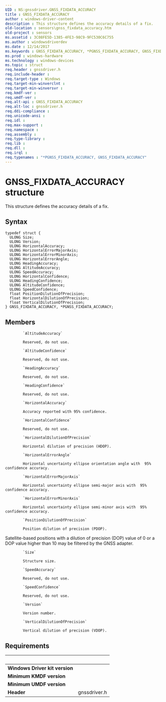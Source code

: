 ```yaml
---
UID : NS:gnssdriver.GNSS_FIXDATA_ACCURACY
title : GNSS_FIXDATA_ACCURACY
author : windows-driver-content
description : This structure defines the accuracy details of a fix.
old-location : sensors\gnss_fixdata_accuracy.htm
old-project : sensors
ms.assetid : 3C08FE5D-1385-4FE3-98C9-9FC530C6C755
ms.author : windowsdriverdev
ms.date : 12/14/2017
ms.keywords : GNSS_FIXDATA_ACCURACY, *PGNSS_FIXDATA_ACCURACY, GNSS_FIXDATA_ACCURACY
ms.prod : windows-hardware
ms.technology : windows-devices
ms.topic : struct
req.header : gnssdriver.h
req.include-header : 
req.target-type : Windows
req.target-min-winverclnt : 
req.target-min-winversvr : 
req.kmdf-ver : 
req.umdf-ver : 
req.alt-api : GNSS_FIXDATA_ACCURACY
req.alt-loc : gnssdriver.h
req.ddi-compliance : 
req.unicode-ansi : 
req.idl : 
req.max-support : 
req.namespace : 
req.assembly : 
req.type-library : 
req.lib : 
req.dll : 
req.irql : 
req.typenames : "*PGNSS_FIXDATA_ACCURACY, GNSS_FIXDATA_ACCURACY"
---
```


# GNSS_FIXDATA_ACCURACY structure
This structure defines the accuracy details of a fix.

## Syntax
````
typedef struct {
  ULONG Size;
  ULONG Version;
  ULONG HorizontalAccuracy;
  ULONG HorizontalErrorMajorAxis;
  ULONG HorizontalErrorMinorAxis;
  ULONG HorizontalErrorAngle;
  ULONG HeadingAccuracy;
  ULONG AltitudeAccuracy;
  ULONG SpeedAccuracy;
  ULONG HorizontalConfidence;
  ULONG HeadingConfidence;
  ULONG AltitudeConfidence;
  ULONG SpeedConfidence;
  float PositionDilutionOfPrecision;
  float HorizontalDilutionOfPrecision;
  float VerticalDilutionOfPrecision;
} GNSS_FIXDATA_ACCURACY, *PGNSS_FIXDATA_ACCURACY;
````

## Members

        
            `AltitudeAccuracy`

            Reserved, do not use.
        
            `AltitudeConfidence`

            Reserved, do not use.
        
            `HeadingAccuracy`

            Reserved, do not use.
        
            `HeadingConfidence`

            Reserved, do not use.
        
            `HorizontalAccuracy`

            Accuracy reported with 95% confidence.
        
            `HorizontalConfidence`

            Reserved, do not use.
        
            `HorizontalDilutionOfPrecision`

            Horizontal dilution of precision (HDOP).
        
            `HorizontalErrorAngle`

            Horizontal uncertainty ellipse orientation angle with  95% confidence accuracy.
        
            `HorizontalErrorMajorAxis`

            Horizontal uncertainty ellipse semi-major axis with  95% confidence accuracy.
        
            `HorizontalErrorMinorAxis`

            Horizontal uncertainty ellipse semi-minor axis with  95% confidence accuracy.
        
            `PositionDilutionOfPrecision`

            Position dilution of precision (PDOP).

Satellite-based positions with a dilution of precision (DOP) value of 0 or a DOP value higher than 10 may be filtered by the GNSS adapter.
        
            `Size`

            Structure size.
        
            `SpeedAccuracy`

            Reserved, do not use.
        
            `SpeedConfidence`

            Reserved, do not use.
        
            `Version`

            Version number.
        
            `VerticalDilutionOfPrecision`

            Vertical dilution of precision (VDOP).


## Requirements
| &nbsp; | &nbsp; |
| ---- |:---- |
| **Windows Driver kit version** |  |
| **Minimum KMDF version** |  |
| **Minimum UMDF version** |  |
| **Header** | gnssdriver.h |